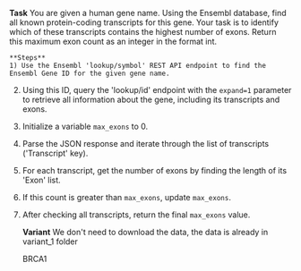 **Task**
    You are given a human gene name. Using the Ensembl database, find all known protein-coding transcripts for this gene. Your task is to identify which of these transcripts contains the highest number of exons. Return this maximum exon count as an integer in the format <answer>int</answer>.

    **Steps**
    1) Use the Ensembl 'lookup/symbol' REST API endpoint to find the Ensembl Gene ID for the given gene name.
2) Using this ID, query the 'lookup/id' endpoint with the `expand=1` parameter to retrieve all information about the gene, including its transcripts and exons.
3) Initialize a variable `max_exons` to 0.
4) Parse the JSON response and iterate through the list of transcripts ('Transcript' key).
5) For each transcript, get the number of exons by finding the length of its 'Exon' list.
6) If this count is greater than `max_exons`, update `max_exons`.
7) After checking all transcripts, return the final `max_exons` value.

    **Variant**
    We don't need to download the data, the data is already in variant_1 folder

    BRCA1
